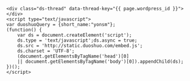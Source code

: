 <!-- Duoshuo Comment BEGIN -->
	<div class="ds-thread" data-thread-key="{{ page.wordpress_id }}"></div>
	<script type="text/javascript">
	var duoshuoQuery = {short_name:"yonsm"};
	(function() {
		var ds = document.createElement('script');
		ds.type = 'text/javascript';ds.async = true;
		ds.src = 'http://static.duoshuo.com/embed.js';
		ds.charset = 'UTF-8';
		(document.getElementsByTagName('head')[0] 
		|| document.getElementsByTagName('body')[0]).appendChild(ds);
	})();
	</script>
<!-- Duoshuo Comment END -->
